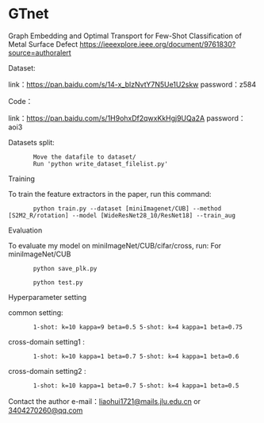 # GTnet
Graph Embedding and Optimal Transport for Few-Shot Classification of Metal Surface Defect
<https://ieeexplore.ieee.org/document/9761830?source=authoralert>

Dataset:

link：https://pan.baidu.com/s/14-x_blzNvtY7N5Ue1U2skw password：z584

Code：

link：https://pan.baidu.com/s/1H9ohxDf2qwxKkHgj9UQa2A password：aoi3 

Datasets split:
           
           Move the datafile to dataset/
           Run 'python write_dataset_filelist.py'
  
           


Training

To train the feature extractors in the paper, run this command:

           python train.py --dataset [miniImagenet/CUB] --method [S2M2_R/rotation] --model [WideResNet28_10/ResNet18] --train_aug

Evaluation

To evaluate my model on miniImageNet/CUB/cifar/cross, run:
For miniImageNet/CUB

           python save_plk.py

           python test.py



Hyperparameter setting

common setting:

           1-shot: k=10 kappa=9 beta=0.5 5-shot: k=4 kappa=1 beta=0.75

cross-domain setting1 :

           1-shot: k=10 kappa=1 beta=0.7 5-shot: k=4 kappa=1 beta=0.6

cross-domain setting2 :

           1-shot: k=10 kappa=1 beta=0.7 5-shot: k=4 kappa=1 beta=0.5

Contact the author e-mail：liaohui1721@mails.jlu.edu.cn or 3404270260@qq.com
